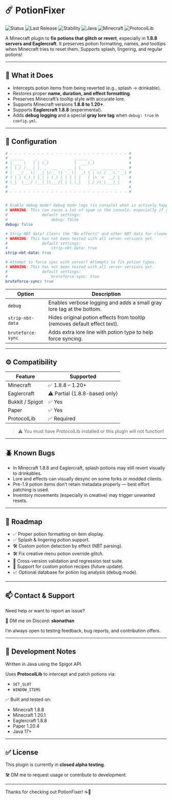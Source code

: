 # ☄️ PotionFixer

![Status](https://img.shields.io/badge/status-alpha-red?style=for-the-badge)
![Last Release](https://img.shields.io/badge/release-2025.05.17-blue?style=for-the-badge)
![Stability](https://img.shields.io/badge/stability-experimental-orange?style=for-the-badge)
![Java](https://img.shields.io/badge/Java-17+-brightgreen?style=for-the-badge)
![Minecraft](https://img.shields.io/badge/Minecraft-1.8.8--1.20+-blue?style=for-the-badge)
![ProtocolLib](https://img.shields.io/badge/Requires-ProtocolLib-yellow?style=for-the-badge)

A Minecraft plugin to **fix potions that glitch or revert**, especially in **1.8.8 servers and Eaglercraft**. It preserves potion formatting, names, and tooltips when Minecraft tries to reset them. Supports splash, lingering, and regular potions!

---

## 🧪 What it Does

- Intercepts potion items from being reverted (e.g., splash → drinkable).
- Restores proper **name, duration, and effect formatting**.
- Preserves Minecraft’s tooltip style with accurate lore.
- Supports Minecraft versions **1.8.8 to 1.20+**.
- Supports **Eaglercraft 1.8.8** (experimental).
- Adds **debug logging** and a special **gray lore tag** when `debug: true` in `config.yml`.

---

## 🔧 Configuration

```yaml
# - - - - - - - - - - - - - - - - - - - - - - - - - - #
# ______     _   _            ______ _                #
# | ___ \   | | (_)           |  ___(_)               #
# | |_/ /__ | |_ _  ___  _ __ | |_   ___  _____ _ __  #
# |  __/ _ \| __| |/ _ \| '_ \|  _| | \ \/ / _ \ '__| #
# | | | (_) | |_| | (_) | | | | |   | |>  <  __/ |    #
# \_|  \___/ \__|_|\___/|_| |_\_|   |_/_/\_\___|_|    #
#                                                     #
# - - - - - - - - - - - - - - - - - - - - - - - - - - #


# Enable debug mode? Debug mode logs (in console) what is actively happening with the plugin.
# WARNING: This can cause a lot of spam in the console, especially if you have a lot of players. Should only be used for debugging purposes.
#               default settings:
#                   debug: false
debug: false

# Strip NBT data? Clears the "No effects" and other NBT data for cleaner potion displays.
# WARNING: This has not been tested with all server versions yet.
#               default settings:
#                   strip-nbt-data: true
strip-nbt-data: true

# Attempt to force sync with server? Attempts to fix potion types.
# WARNING: This has not been tested with all server versions yet.
#               default settings:
#                   bruteforce-sync: true
bruteforce-sync: true
```

| Option            | Description                                                                 |
|-------------------|-----------------------------------------------------------------------------|
| `debug`           | Enables verbose logging and adds a small gray lore tag at the bottom.       |
| `strip-nbt-data`  | Hides original potion effects from tooltip (removes default effect text).   |
| `bruteforce-sync` | Adds extra lore line with potion type to help force syncing.                |

---

## ⚙️ Compatibility

| Feature         | Supported                        |
|----------------|----------------------------------|
| Minecraft       | ✅ 1.8.8 – 1.20+                  |
| Eaglercraft     | ⚠️ Partial (1.8.8-based only)     |
| Bukkit / Spigot | ✅ Yes                           |
| Paper           | ✅ Yes                           |
| ProtocolLib     | ✅ Required                      |

> ⚠️ You must have ProtocolLib installed or this plugin will not function!

---

## 🪲 Known Bugs

- In Minecraft 1.8.8 and Eaglercraft, splash potions may still revert visually to drinkables.
- Lore and effects can visually desync on some forks or modded clients.
- Pre-1.9 potion items don’t retain metadata properly — best effort patching is used.
- Inventory movements (especially in creative) may trigger unwanted resets.

---

## 📅 Roadmap

- ✅ Proper potion formatting on item display.
- ✅ Splash & lingering potion support.
- 🛠️ Custom potion detection by effect (NBT parsing).
- 🛠️ Fix creative menu potion override glitch.
- 🧪 Cross-version validation and regression test suite.
- 🧪 Support for custom potion recipes (future update).
- 📈 Optional database for potion log analysis (debug mode).

---

## 📫 Contact & Support

Need help or want to report an issue?

💬 DM me on Discord: **skonathan**

I’m always open to testing feedback, bug reports, and contribution offers.

---

## 📁 Development Notes

Written in Java using the Spigot API.

Uses **ProtocolLib** to intercept and patch potions via:

- `SET_SLOT`
- `WINDOW_ITEMS`

✅ Built and tested on:

- Minecraft 1.8.8
- Minecraft 1.20.1
- Eaglercraft 1.8.8
- Paper 1.20.4
- Java 17+

---

## ✅ License

This plugin is currently in **closed alpha testing**.

🛠️ DM me to request usage or contribute to development.

---

Thanks for checking out PotionFixer! ☕🧪
